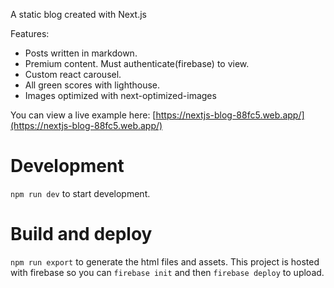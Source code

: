 A static blog created with Next.js

Features:
- Posts written in markdown.
- Premium content. Must authenticate(firebase) to view.
- Custom react carousel.
- All green scores with lighthouse.
- Images optimized with next-optimized-images

You can view a live example here: [https://nextjs-blog-88fc5.web.app/](https://nextjs-blog-88fc5.web.app/)

# Development
`npm run dev` to start development.

# Build and deploy
`npm run export` to generate the html files and assets. This project is hosted with firebase so you can `firebase init` and then `firebase deploy` to upload.
